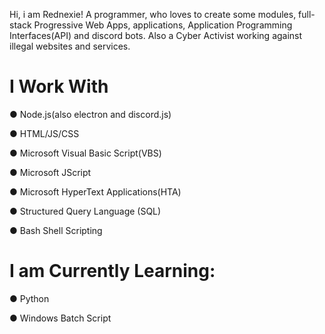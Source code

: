 Hi, i am Rednexie! A programmer, who loves to create some modules, full-stack Progressive Web Apps, applications, Application Programming Interfaces(API) and discord bots. Also a Cyber Activist working against illegal websites and services.

# I Work With 

● Node.js(also electron and discord.js)

● HTML/JS/CSS

● Microsoft Visual Basic Script(VBS)

● Microsoft JScript

● Microsoft HyperText Applications(HTA)

● Structured Query Language (SQL)

● Bash Shell Scripting

# I am Currently Learning:

● Python

● Windows Batch Script

